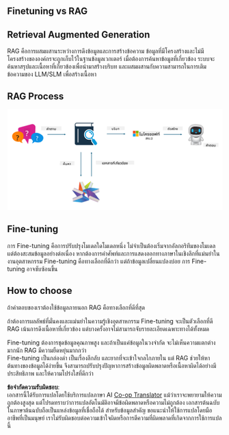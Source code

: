 <!--
CO_OP_TRANSLATOR_METADATA:
{
  "original_hash": "e4e010400c2918557b36bb932a14004c",
  "translation_date": "2025-05-09T22:15:45+00:00",
  "source_file": "md/03.FineTuning/FineTuning_vs_RAG.md",
  "language_code": "th"
}
-->
## Finetuning vs RAG

## Retrieval Augmented Generation

RAG คือการผสมผสานระหว่างการดึงข้อมูลและการสร้างข้อความ ข้อมูลที่มีโครงสร้างและไม่มีโครงสร้างขององค์กรจะถูกเก็บไว้ในฐานข้อมูลเวกเตอร์ เมื่อต้องการค้นหาข้อมูลที่เกี่ยวข้อง ระบบจะค้นหาสรุปและเนื้อหาที่เกี่ยวข้องเพื่อนำมาสร้างบริบท และผสมผสานกับความสามารถในการเติมข้อความของ LLM/SLM เพื่อสร้างเนื้อหา

## RAG Process
![FinetuningvsRAG](../../../../translated_images/rag.36e7cb856f120334d577fde60c6a5d7c5eecae255dac387669303d30b4b3efa4.th.png)

## Fine-tuning
การ Fine-tuning คือการปรับปรุงโมเดลใดโมเดลหนึ่ง ไม่จำเป็นต้องเริ่มจากอัลกอริทึมของโมเดล แต่ต้องสะสมข้อมูลอย่างต่อเนื่อง หากต้องการคำศัพท์และการแสดงออกทางภาษาในเชิงลึกที่แม่นยำในงานอุตสาหกรรม Fine-tuning คือทางเลือกที่ดีกว่า แต่ถ้าข้อมูลเปลี่ยนแปลงบ่อย การ Fine-tuning อาจซับซ้อนขึ้น

## How to choose
ถ้าคำตอบของเราต้องใช้ข้อมูลภายนอก RAG คือทางเลือกที่ดีที่สุด

ถ้าต้องการผลลัพธ์ที่มั่นคงและแม่นยำในความรู้เชิงอุตสาหกรรม Fine-tuning จะเป็นตัวเลือกที่ดี RAG เน้นการดึงเนื้อหาที่เกี่ยวข้อง แต่บางครั้งอาจไม่สามารถจับรายละเอียดเฉพาะทางได้ทั้งหมด

Fine-tuning ต้องการชุดข้อมูลคุณภาพสูง และถ้าเป็นแค่ข้อมูลในวงจำกัด จะไม่เห็นความแตกต่างมากนัก RAG มีความยืดหยุ่นมากกว่า  
Fine-tuning เป็นกล่องดำ เป็นเรื่องลึกลับ และยากที่จะเข้าใจกลไกภายใน แต่ RAG ช่วยให้หาต้นทางของข้อมูลได้ง่ายขึ้น จึงสามารถปรับปรุงปัญหาการสร้างข้อมูลผิดพลาดหรือเนื้อหาผิดได้อย่างมีประสิทธิภาพ และให้ความโปร่งใสที่ดีกว่า

**ข้อจำกัดความรับผิดชอบ**:  
เอกสารนี้ได้รับการแปลโดยใช้บริการแปลภาษา AI [Co-op Translator](https://github.com/Azure/co-op-translator) แม้ว่าเราจะพยายามให้ความถูกต้องสูงสุด แต่โปรดทราบว่าการแปลอัตโนมัติอาจมีข้อผิดพลาดหรือความไม่ถูกต้อง เอกสารต้นฉบับในภาษาต้นฉบับถือเป็นแหล่งข้อมูลที่เชื่อถือได้ สำหรับข้อมูลสำคัญ ขอแนะนำให้ใช้การแปลโดยมืออาชีพที่เป็นมนุษย์ เราไม่รับผิดชอบต่อความเข้าใจผิดหรือการตีความที่ผิดพลาดที่เกิดจากการใช้การแปลนี้